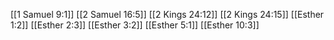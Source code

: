 [[1 Samuel 9:1]]
[[2 Samuel 16:5]]
[[2 Kings 24:12]]
[[2 Kings 24:15]]
[[Esther 1:2]]
[[Esther 2:3]]
[[Esther 3:2]]
[[Esther 5:1]]
[[Esther 10:3]]
